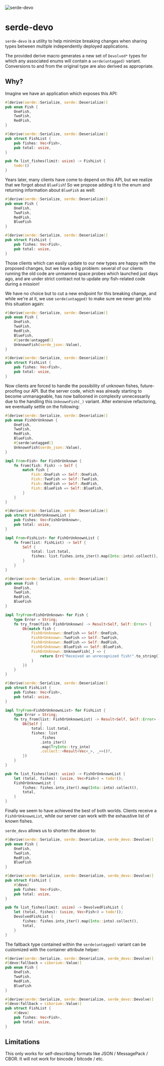 ![serde-devo](devo.png)

# serde-devo

`serde-devo` is a utility to help minimize breaking changes when sharing types between multiple independently deployed applications.

The provided derive macro generates a new set of `Devolved*` types for which any associated enums will contain a `serde(untagged)` variant. Conversions to and from the original type are also derived as appropriate.

## Why?

Imagine we have an application which exposes this API:

```rust
#[derive(serde::Serialize, serde::Deserialize)]
pub enum Fish {
    OneFish,
    TwoFish,
    RedFish,
}

#[derive(serde::Serialize, serde::Deserialize)]
pub struct FishList {
    pub fishes: Vec<Fish>,
    pub total: usize,
}

pub fn list_fishes(limit: usize) -> FishList {
    todo!()
}
```

Years later, many clients have come to depend on this API, but we realize that we forgot about `BlueFish`! So we propose adding it to the enum and returning information about `BlueFish` as well:

```rust
#[derive(serde::Serialize, serde::Deserialize)]
pub enum Fish {
    OneFish,
    TwoFish,
    RedFish,
    BlueFish
}

#[derive(serde::Serialize, serde::Deserialize)]
pub struct FishList {
    pub fishes: Vec<Fish>,
    pub total: usize,
}
```

Those clients which can easily update to our new types are happy with the proposed changes, but we have a big problem: several of our clients running the old code are unmanned space probes which launched just days ago, and are under strict contract not to update _any_ fish-related code during a mission!

We have no choice but to cut a new endpoint for this breaking change, and while we're at it, we use `serde(untagged)` to make sure we never get into this situation again:

```rust
#[derive(serde::Serialize, serde::Deserialize)]
pub enum Fish {
    OneFish,
    TwoFish,
    RedFish,
    BlueFish,
    #[serde(untagged)]
    UnknownFish(serde_json::Value),
}

#[derive(serde::Serialize, serde::Deserialize)]
pub struct FishList {
    pub fishes: Vec<Fish>,
    pub total: usize,
}
```

Now clients are forced to handle the possibility of unknown fishes, future-proofing our API. But the server code, which was already starting to become unmanageable, has now ballooned in complexity unnecessarily due to the handling this `UnknownFish(_)` variant. After extensive refactoring, we eventually settle on the following:

```rust
#[derive(serde::Serialize, serde::Deserialize)]
pub enum FishOrUnknown {
    OneFish,
    TwoFish,
    RedFish,
    BlueFish,
    #[serde(untagged)]
    UnknownFish(serde_json::Value),
}

impl From<Fish> for FishOrUnknown {
    fn from(fish: Fish) -> Self {
        match fish {
            Fish::OneFish => Self::OneFish,
            Fish::TwoFish => Self::TwoFish,
            Fish::RedFish => Self::RedFish,
            Fish::BlueFish => Self::BlueFish,
        }
    }
}

#[derive(serde::Serialize, serde::Deserialize)]
pub struct FishOrUnknownList {
    pub fishes: Vec<FishOrUnknown>,
    pub total: usize,
}

impl From<FishList> for FishOrUnknownList {
    fn from(list: FishList) -> Self {
        Self {
            total: list.total,
            fishes: list.fishes.into_iter().map(Into::into).collect(),
        }
    }
}

#[derive(serde::Serialize, serde::Deserialize)]
pub enum Fish {
    OneFish,
    TwoFish,
    RedFish,
    BlueFish
}

impl TryFrom<FishOrUnknown> for Fish {
    type Error = String;
    fn try_from(fish: FishOrUnknown) -> Result<Self, Self::Error> {
        Ok(match fish {
            FishOrUnknown::OneFish => Self::OneFish,
            FishOrUnknown::TwoFish => Self::TwoFish,
            FishOrUnknown::RedFish => Self::RedFish,
            FishOrUnknown::BlueFish => Self::BlueFish,
            FishOrUnknown::UnknownFish(_) => {
                return Err("Received an unrecognized fish!".to_string());
            }
        })
    }
}

#[derive(serde::Serialize, serde::Deserialize)]
pub struct FishList {
    pub fishes: Vec<Fish>,
    pub total: usize,
}

impl TryFrom<FishOrUnknownList> for FishList {
    type Error = String;
    fn try_from(list: FishOrUnknownList) -> Result<Self, Self::Error> {
        Ok(Self {
            total: list.total,
            fishes: list
                .fishes
                .into_iter()
                .map(TryInto::try_into)
                .collect::<Result<Vec<_>, _>>()?,
        })
    }
}

pub fn list_fishes(limit: usize) -> FishOrUnknownList {
    let (total, fishes): (usize, Vec<Fish>) = todo!();
    FishOrUnknownList {
        fishes: fishes.into_iter().map(Into::into).collect(),
        total,
    }
}
```

Finally we seem to have achieved the best of both worlds. Clients receive a `FishOrUnknownList`, while our server can work with the exhaustive list of known fishes.

`serde_devo` allows us to shorten the above to:

```rust
#[derive(serde::Serialize, serde::Deserialize, serde_devo::Devolve)]
pub enum Fish {
    OneFish,
    TwoFish,
    RedFish,
    BlueFish
}

#[derive(serde::Serialize, serde::Deserialize, serde_devo::Devolve)]
pub struct FishList {
    #[devo]
    pub fishes: Vec<Fish>,
    pub total: usize,
}

pub fn list_fishes(limit: usize) -> DevolvedFishList {
    let (total, fishes): (usize, Vec<Fish>) = todo!();
    DevolvedFishList {
        fishes: fishes.into_iter().map(Into::into).collect(),
        total,
    }
}
```

The fallback type contained within the `serde(untagged)` variant can be customized with the container attribute helper:

```rust
#[derive(serde::Serialize, serde::Deserialize, serde_devo::Devolve)]
#[devo(fallback = ciborium::Value)]
pub enum Fish {
    OneFish,
    TwoFish,
    RedFish,
    BlueFish
}

#[derive(serde::Serialize, serde::Deserialize, serde_devo::Devolve)]
#[devo(fallback = ciborium::Value)]
pub struct FishList {
    #[devo]
    pub fishes: Vec<Fish>,
    pub total: usize,
}
```

## Limitations

This only works for self-describing formats like JSON / MessagePack / CBOR. It will not work for bincode / bitcode / etc.

